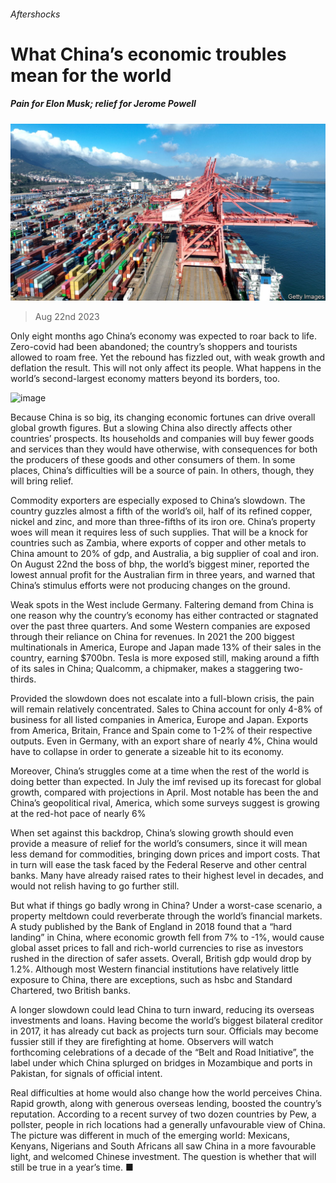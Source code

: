 ###### Aftershocks

# What China’s economic troubles mean for the world 

##### Pain for Elon Musk; relief for Jerome Powell 

![image](images/20230826_FNP003.jpg) 

> Aug 22nd 2023 

Only eight months ago China’s economy was expected to roar back to life. Zero-covid had been abandoned; the country’s shoppers and tourists allowed to roam free. Yet the rebound has fizzled out, with weak growth and deflation the result. This will not only affect its people. What happens in the world’s second-largest economy matters beyond its borders, too.

![image](images/20230826_FNC244.png) 


Because China is so big, its changing economic fortunes can drive overall global growth figures. But a slowing China also directly affects other countries’ prospects. Its households and companies will buy fewer goods and services than they would have otherwise, with consequences for both the producers of these goods and other consumers of them. In some places, China’s difficulties will be a source of pain. In others, though, they will bring relief. 

Commodity exporters are especially exposed to China’s slowdown. The country guzzles almost a fifth of the world’s oil, half of its refined copper, nickel and zinc, and more than three-fifths of its iron ore. China’s property woes will mean it requires less of such supplies. That will be a knock for countries such as Zambia, where exports of copper and other metals to China amount to 20% of gdp, and Australia, a big supplier of coal and iron. On August 22nd the boss of bhp, the world’s biggest miner, reported the lowest annual profit for the Australian firm in three years, and warned that China’s stimulus efforts were not producing changes on the ground. 

Weak spots in the West include Germany. Faltering demand from China is one reason why the country’s economy has either contracted or stagnated over the past three quarters. And some Western companies are exposed through their reliance on China for revenues. In 2021 the 200 biggest multinationals in America, Europe and Japan made 13% of their sales in the country, earning $700bn. Tesla is more exposed still, making around a fifth of its sales in China; Qualcomm, a chipmaker, makes a staggering two-thirds. 

Provided the slowdown does not escalate into a full-blown crisis, the pain will remain relatively concentrated. Sales to China account for only 4-8% of business for all listed companies in America, Europe and Japan. Exports from America, Britain, France and Spain come to 1-2% of their respective outputs. Even in Germany, with an export share of nearly 4%, China would have to collapse in order to generate a sizeable hit to its economy. 

Moreover, China’s struggles come at a time when the rest of the world is doing better than expected. In July the imf revised up its forecast for global growth, compared with projections in April. Most notable has been the  and China’s geopolitical rival, America, which some surveys suggest is growing at the red-hot pace of nearly 6%

When set against this backdrop, China’s slowing growth should even provide a measure of relief for the world’s consumers, since it will mean less demand for commodities, bringing down prices and import costs. That in turn will ease the task faced by the Federal Reserve and other central banks. Many have already raised rates to their highest level in decades, and would not relish having to go further still. 

But what if things go badly wrong in China? Under a worst-case scenario, a property meltdown could reverberate through the world’s financial markets. A study published by the Bank of England in 2018 found that a “hard landing” in China, where economic growth fell from 7% to -1%, would cause global asset prices to fall and rich-world currencies to rise as investors rushed in the direction of safer assets. Overall, British gdp would drop by 1.2%. Although most Western financial institutions have relatively little exposure to China, there are exceptions, such as hsbc and Standard Chartered, two British banks. 

A longer slowdown could lead China to turn inward, reducing its overseas investments and loans. Having become the world’s biggest bilateral creditor in 2017, it has already cut back as projects turn sour. Officials may become fussier still if they are firefighting at home. Observers will watch forthcoming celebrations of a decade of the “Belt and Road Initiative”, the label under which China splurged on bridges in Mozambique and ports in Pakistan, for signals of official intent. 

Real difficulties at home would also change how the world perceives China. Rapid growth, along with generous overseas lending, boosted the country’s reputation. According to a recent survey of two dozen countries by Pew, a pollster, people in rich locations had a generally unfavourable view of China. The picture was different in much of the emerging world: Mexicans, Kenyans, Nigerians and South Africans all saw China in a more favourable light, and welcomed Chinese investment. The question is whether that will still be true in a year’s time. ■


